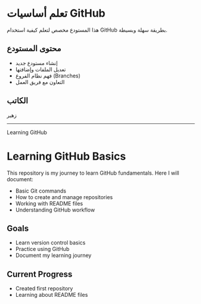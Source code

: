 
# تعلم أساسيات GitHub

هذا المستودع مخصص لتعلم كيفية استخدام GitHub بطريقة سهلة وبسيطة.

## محتوى المستودع

- إنشاء مستودع جديد
- تعديل الملفات وإضافتها
- فهم نظام الفروع (Branches)
- التعاون مع فريق العمل

## الكاتب
زهير

---
Learning GitHub
# Learning GitHub Basics

This repository is my journey to learn GitHub fundamentals. Here I will document:

- Basic Git commands
- How to create and manage repositories
- Working with README files
- Understanding GitHub workflow

## Goals

- Learn version control basics
- Practice using GitHub
- Document my learning journey

## Current Progress

- Created first repository
- Learning about README files
